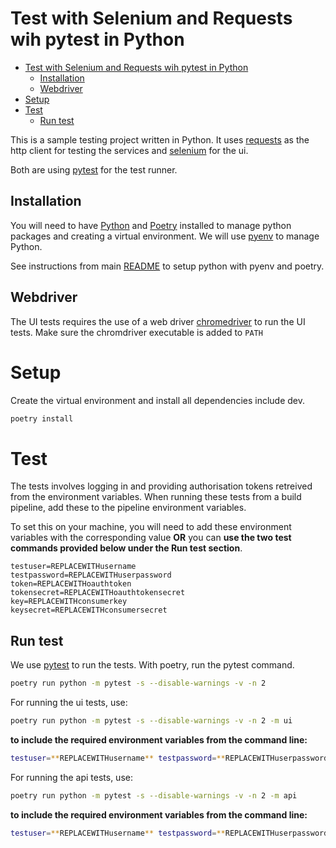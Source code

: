 # Test with Selenium and Requests wih pytest in Python

- [Test with Selenium and Requests wih pytest in Python](#test-with-selenium-and-requests-wih-pytest-in-python)
  - [Installation](#installation)
  - [Webdriver](#webdriver)
- [Setup](#setup)
- [Test](#test)
  - [Run test](#run-test)

This is a sample testing project written in Python. It uses [requests](https://docs.python-requests.org/en/master) as the http client for testing the services and [selenium](https://github.com/SeleniumHQ/selenium/tree/trunk/py) for the ui.

Both are using [pytest](https://docs.pytest.org/en/latest) for the test runner.

## Installation

You will need to have [Python](https://www.python.org/) and [Poetry](https://python-poetry.org/) installed to manage python packages and creating a virtual environment. We will use [pyenv](https://github.com/pyenv/pyenv) to manage Python.

See instructions from main [README](../README.md#python-with-pyenv) to setup python with pyenv and poetry.

## Webdriver

The UI tests requires the use of a web driver [chromedriver](https://chromedriver.chromium.org/) to run the UI tests. Make sure the chromdriver executable is added to `PATH`

# Setup

Create the virtual environment and install all dependencies include dev.

```bash
poetry install
```

# Test

The tests involves logging in and providing authorisation tokens retreived from the environment variables. When running these tests from a build pipeline, add these to the pipeline environment variables.

To set this on your machine, you will need to add these environment variables with the corresponding value **OR** you can **use the two test commands provided below under the Run test section**.

```text
testuser=REPLACEWITHusername
testpassword=REPLACEWITHuserpassword
token=REPLACEWITHoauthtoken
tokensecret=REPLACEWITHoauthtokensecret
key=REPLACEWITHconsumerkey
keysecret=REPLACEWITHconsumersecret
```
## Run test

We use [pytest](https://pypi.org/project/pytest/) to run the tests. With poetry, run the pytest command.

```bash
poetry run python -m pytest -s --disable-warnings -v -n 2
```

For running the ui tests, use:
```bash
poetry run python -m pytest -s --disable-warnings -v -n 2 -m ui
```

**to include the required environment variables from the command line:**
```bash
testuser=**REPLACEWITHusername** testpassword=**REPLACEWITHuserpassword** token=**REPLACEWITHoauthtoken** tokensecret=**REPLACEWITHoauthtokensecret** key=**REPLACEWITHconsumerkey** keysecret=**REPLACEWITHconsumersecret** poetry run python -m pytest -s --disable-warnings -v -n 2 -m ui
```

For running the api tests, use:
```bash
poetry run python -m pytest -s --disable-warnings -v -n 2 -m api
```

**to include the required environment variables from the command line:**
```bash
testuser=**REPLACEWITHusername** testpassword=**REPLACEWITHuserpassword** token=**REPLACEWITHoauthtoken** tokensecret=**REPLACEWITHoauthtokensecret** key=**REPLACEWITHconsumerkey** keysecret=**REPLACEWITHconsumersecret** poetry run python -m pytest -s --disable-warnings -v -n 2 -m api
```
